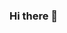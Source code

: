 ### Hi there 👋

<!--
**MBGDNC/MBGDNC** is a ✨ _special_ ✨ repository because its `README.md` (this file) appears on your GitHub profile.

Here are some ideas to get you started:

- 🔭 I’m currently working on becoming a great front-end developer.
- 🌱 I’m currently learning GIT-hub.
- 👯 I’m looking to collaborate on coding.
- 💬 Ask me about anything.
- 📫 How to reach me: e-mail.
- 😄 Pronouns: He/Him
- ⚡ Fun fact: I don't know any fun facts.
-->
